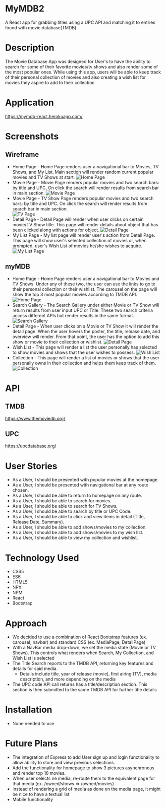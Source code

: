 # MyMDB2
A React app for grabbing titles using a UPC API and matching it to entries found with movie database(TMDB)

# Description <br>
The Movie Database App was designed for User's to have the ability to search for some of their favorite movies/tv shows and also render some of the most popular ones. While using this app, users will be able to keep track of their personal collection of movies and also creating a wish list for movies they aspire to add to their collection. 

# Application 
https://mymdb-react.herokuapp.com/

# Screenshots
## Wireframe 
* Home Page - Home Page renders user a navigational bar to Movies, TV Shows, and My List. Main section will render random current popular movies and TV Shows at start. 
![Home Page](https://i.imgur.com/C5jybs6.png) <br>
* Movie Page - Movie Page renders popular movies and two search bars: by title and UPC. On click the search will render results from search bar in main section. 
![Movie Page](https://i.imgur.com/wiLSTgE.png) <br>
* Movie Page - TV Show Page renders popular movies and two search bars: by title and UPC. On click the search will render results from search bar in main section.  
![TV Page](https://i.imgur.com/IJGPTa5.png) <br>
* Detail Page - Detail Page will render when user clicks on certain movie/TV Show title. This page will render details about object that has been clicked along with actions for object.
![Detail Page](https://i.imgur.com/BmOBOYr.png) <br>
* My List Page - My list page will render user's action from Detail Page. This page will show user's selected collection of movies or, when prompted, user's Wish List of movies he/she wishes to acquire.
![My List Page](https://i.imgur.com/urzOEC0.png) <br>

## myMDB
* Home Page - Home Page renders user a navigational bar to Movies and TV Shows. Under any of these two, the user can use the links to go to their personal collection or their wishlist. The carousel on the page will show the top 3 most popular movies according to TMDB API. 
![Home Page](https://i.imgur.com/p9CJYyWh.png)
* Search Gallery - The Search Gallery under either Movie or TV Show will return results from user input UPC or Title. These two search criteria access different APIs but render results in the same format. 
![Search Gallery](https://i.imgur.com/qe1m9DRh.png)
* Detail Page - When user clicks on a Movie or TV Show it will render the detail page. When the user hovers the poster, the title, release date, and overview will render. From that point, the user has the option to add this show or movie to their collection or wishlist. 
![Detail Page](https://i.imgur.com/CJIryOIh.png)
* Wish List - This page will render a list the user personally has selected to show movies and shows that the user wishes to possess. 
![Wish List](https://i.imgur.com/sksfLVAh.png)
* Collection - This page will render a list of movies or shows that the user personally owns in their collection and helps them keep track of them. 
![Collection](https://i.imgur.com/Rpfxfuch.png)

# API
## TMDB
https://www.themoviedb.org/
## UPC 
https://upcdatabase.org/
# User Stories 
* As a User, I should be presented with popular movies at the homepage.
* As a User, I should be presented with navigational bar at any route chosen. 
* As a User, I should be able to return to homepage on any route. 
* As a User, I should be able to search for movies. 
* As a User, I should be able to search for TV Shows.
* As a User, I should be able to search by title or UPC Code. 
* As a User, I should be able to click and view items in detail (Title, Release Date, Summary).
* As a User, I should be able to add shows/movies to my collection.
* As a User, I should be able to add shows/movies to my wish list. 
* As a User, I should be able to view my collection and wishlist. 

# Technology Used 
* CSS5 <br>
* ES6 <br>
* HTML5 <br>
* NPX <br>
* NPM <br>
* React <br>
* Bootstrap <br>

# Approach
- We decided to use a combination of React Bootstrap features (ex. carousel, navbar) and standard CSS (ex. MediaPage, DetailPage)
- With a NavBar media drop-down, we set the media state (Movie or TV Shows). This controls what renders when Search, My Collection, and Wish List is selected
- The Title Search reports to the TMDB API, returning key features and details for said media.
  - Details include title, year of release (movie), first airing (TV), media description, and more depending on the media
- The UPC code API call returns has a title/description section. This section is then submitted to the same TMDB API for further title details

# Installation 
* None needed to use

# Future Plans 
* The integration of Express to add User sign up and login functionality to allow ability to store and view previous selections.
* Add the functionality for homepage to show 3 pictures asynchronous and render top 10 movies. 
* When user selects ne media, re-route them to the equivalent page for that media (ex. /owned/shows => /owned/movies)
* Instead of rendering a grid of media as done on the media page, it might be nice to have a textual list
* Mobile functionality

